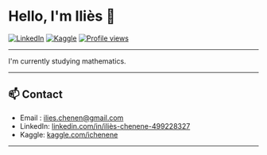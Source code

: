 # Hello, I'm Iliès 👋

[![LinkedIn](https://img.shields.io/badge/-LinkedIn-blue?style=flat-square&logo=linkedin&logoColor=white&link=https://www.linkedin.com/in/ili%C3%A8s-chenene-499228327/)](https://www.linkedin.com/in/ili%C3%A8s-chenene-499228327/)
[![Kaggle](https://img.shields.io/badge/-Kaggle-20BEFF?style=flat-square&logo=kaggle&logoColor=white&link=https://www.kaggle.com/ichenene)](https://www.kaggle.com/ichenene)
[![Profile views](https://komarev.com/ghpvc/?username=ichenene&color=blue)](https://github.com/ichenene)

---


I'm currently studying mathematics.



---



## 📫 Contact
- Email : ilies.chenen@gmail.com
- LinkedIn: [linkedin.com/in/iliès-chenene-499228327](https://www.linkedin.com/in/ili%C3%A8s-chenene-499228327/)
- Kaggle: [kaggle.com/ichenene](https://www.kaggle.com/ichenene)

---

<p align="center">
</p>
